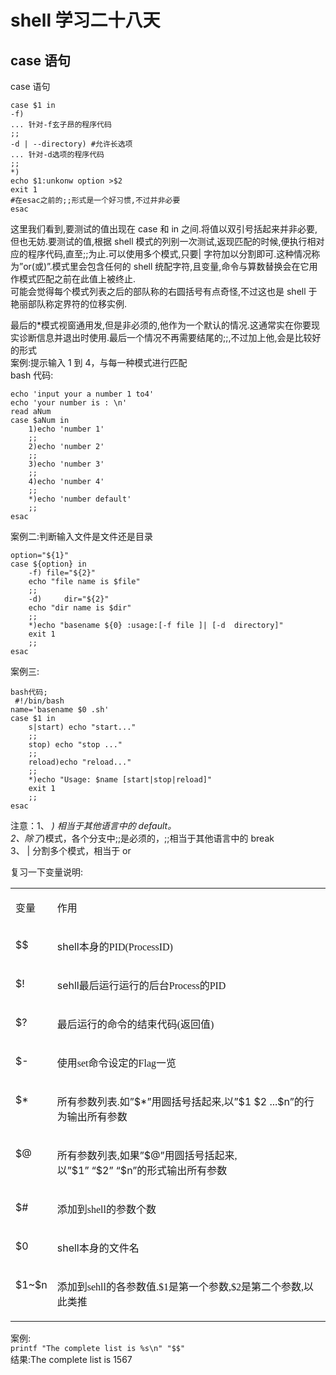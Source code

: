 # shell 学习二十八天
## case 语句

case 语句  

```
case $1 in  
-f)  
... 针对-f玄子昂的程序代码  
;;  
-d | --directory) #允许长选项  
... 针对-d选项的程序代码  
;;  
*)  
echo $1:unkonw option >$2  
exit 1  
#在esac之前的;;形式是一个好习惯,不过并非必要  
esac
```  
 
这里我们看到,要测试的值出现在 case 和 in 之间.将值以双引号括起来并非必要,但也无妨.要测试的值,根据 shell 模式的列别一次测试,返现匹配的时候,便执行相对应的程序代码,直至;;为止.可以使用多个模式,只要| 字符加以分割即可.这种情况称为”or(或)”.模式里会包含任何的 shell 统配字符,且变量,命令与算数替换会在它用作模式匹配之前在此值上被终止.  
可能会觉得每个模式列表之后的部队称的右圆括号有点奇怪,不过这也是 shell 于艳丽部队称定界符的位移实例.
 
最后的*模式视窗通用发,但是非必须的,他作为一个默认的情况.这通常实在你要现实诊断信息并退出时使用.最后一个情况不再需要结尾的;;,不过加上他,会是比较好的形式  
案例:提示输入 1 到 4，与每一种模式进行匹配  
bash 代码:  

```
echo 'input your a number 1 to4'  
echo 'your number is : \n'  
read aNum  
case $aNum in  
    1)echo 'number 1'  
    ;;  
    2)echo 'number 2'  
    ;;  
    3)echo 'number 3'  
    ;;  
    4)echo 'number 4'  
    ;;  
    *)echo 'number default'  
    ;;  
esac  
```
 
案例二:判断输入文件是文件还是目录  

```
option="${1}"  
case ${option} in   
    -f) file="${2}"  
    echo "file name is $file"  
    ;;  
    -d)     dir="${2}"  
    echo "dir name is $dir"  
    ;;  
    *)echo "basename ${0} :usage:[-f file ]| [-d  directory]"  
    exit 1  
    ;;  
esac  
```
 
案例三:

```
bash代码;  
 #!/bin/bash  
name='basename $0 .sh'  
case $1 in  
    s|start) echo "start..."
    ;;
    stop) echo "stop ..."
    ;;
    reload)echo "reload..."
    ;;
    *)echo "Usage: $name [start|stop|reload]"
    exit 1
    ;;
esac
``` 

注意：1、 *) 相当于其他语言中的 default。  
   2、除了*)模式，各个分支中;;是必须的，;;相当于其他语言中的 break  
  3、 | 分割多个模式，相当于 or  
 
复习一下变量说明:
 <table>
<tbody>
<tr>
<td valign="top">
<p>变量</p>
</td>
<td valign="top">
<p>作用</p>
</td>
</tr>
<tr>
<td valign="top">
<p>$$</p>
</td>
<td valign="top">
<p>shell<span style="font-family:宋体">本身的</span><span style="font-family:Times New Roman">PID(ProcessID)</span></p>
</td>
</tr>
<tr>
<td valign="top">
<p>$!</p>
</td>
<td valign="top">
<p>sehll<span style="font-family:宋体">最后运行运行的后台</span><span style="font-family:Times New Roman">Process</span><span style="font-family:宋体">的</span><span style="font-family:Times New Roman">PID</span></p>
</td>
</tr>
<tr>
<td valign="top">
<p>$?</p>
</td>
<td valign="top">
<p>最后运行的命令的结束代码<span style="font-family:Times New Roman">(</span><span style="font-family:宋体">返回值</span><span style="font-family:Times New Roman">)</span></p>
</td>
</tr>
<tr>
<td valign="top">
<p>$-</p>
</td>
<td valign="top">
<p>使用<span style="font-family:Times New Roman">set</span><span style="font-family:宋体">命令设定的</span><span style="font-family:Times New Roman">Flag</span><span style="font-family:宋体">一览</span></p>
</td>
</tr>
<tr>
<td valign="top">
<p>$*</p>
</td>
<td valign="top">
<p>所有参数列表<span style="font-family:Times New Roman">.</span><span style="font-family:宋体">如</span>”$*”用圆括号括起来<span style="font-family:Times New Roman">,</span><span style="font-family:宋体">以</span>”$1&nbsp;$2&nbsp;...$n”的行为输出所有参数</p>
</td>
</tr>
<tr>
<td valign="top">
<p>$@</p>
</td>
<td valign="top">
<p>所有参数列表<span style="font-family:Times New Roman">,</span><span style="font-family:宋体">如果</span>”$@”用圆括号括起来<span style="font-family:Times New Roman">,</span><span style="font-family:宋体">以</span>”$1”&nbsp;“$2”&nbsp;“$n”的形式输出所有参数</p>
</td>
</tr>
<tr>
<td valign="top">
<p>$#</p>
</td>
<td valign="top">
<p>添加到<span style="font-family:Times New Roman">shell</span><span style="font-family:宋体">的参数个数</span></p>
</td>
</tr>
<tr>
<td valign="top">
<p>$0</p>
</td>
<td valign="top">
<p>shell<span style="font-family:宋体">本身的文件名</span></p>
</td>
</tr>
<tr>
<td valign="top">
<p>$1~$n</p>
</td>
<td valign="top">
<p>添加到<span style="font-family:Times New Roman">sehll</span><span style="font-family:宋体">的各参数值</span><span style="font-family:Times New Roman">.$1</span><span style="font-family:宋体">是第一个参数</span><span style="font-family:Times New Roman">,$2</span><span style="font-family:宋体">是第二个参数</span><span style="font-family:Times New Roman">,</span><span style="font-family:宋体">以此类推</span></p>
</td>
</tr>
</tbody>
</table>

案例:  
```printf "The complete list is %s\n" "$$"```  
结果:The complete list is 1567